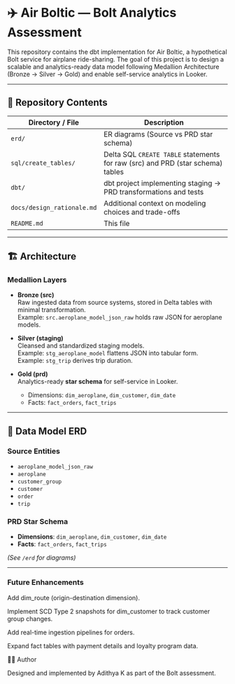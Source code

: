 # ✈️ Air Boltic — Bolt Analytics Assessment

This repository contains the dbt implementation for Air Boltic, a hypothetical Bolt service for airplane ride-sharing.
The goal of this project is to design a scalable and analytics-ready data model following Medallion Architecture (Bronze → Silver → Gold) and enable self-service analytics in Looker.

---

## 📂 Repository Contents

| Directory / File | Description |
|------------------|-------------|
| `erd/` | ER diagrams (Source vs PRD star schema) |
| `sql/create_tables/` | Delta SQL `CREATE TABLE` statements for raw (src) and PRD (star schema) tables |
| `dbt/` | dbt project implementing staging → PRD transformations and tests |
| `docs/design_rationale.md` | Additional context on modeling choices and trade-offs |
| `README.md` | This file |

---

## 🏗 Architecture

### Medallion Layers
- **Bronze (src)**  
  Raw ingested data from source systems, stored in Delta tables with minimal transformation.  
  Example: `src.aeroplane_model_json_raw` holds raw JSON for aeroplane models.

- **Silver (staging)**  
  Cleansed and standardized staging models.  
  Example: `stg_aeroplane_model` flattens JSON into tabular form.  
  Example: `stg_trip` derives trip duration.

- **Gold (prd)**  
  Analytics-ready **star schema** for self-service in Looker.  
  - Dimensions: `dim_aeroplane`, `dim_customer`, `dim_date`  
  - Facts: `fact_orders`, `fact_trips`

---

## 📘 Data Model ERD

### Source Entities
- `aeroplane_model_json_raw`  
- `aeroplane`  
- `customer_group`  
- `customer`  
- `order`  
- `trip`

### PRD Star Schema
- **Dimensions**: `dim_aeroplane`, `dim_customer`, `dim_date`  
- **Facts**: `fact_orders`, `fact_trips`

*(See `/erd` for diagrams)*

---

### Future Enhancements

Add dim_route (origin-destination dimension).

Implement SCD Type 2 snapshots for dim_customer to track customer group changes.

Add real-time ingestion pipelines for orders.

Expand fact tables with payment details and loyalty program data.

🧑‍💻 Author

Designed and implemented by Adithya K as part of the Bolt assessment.
